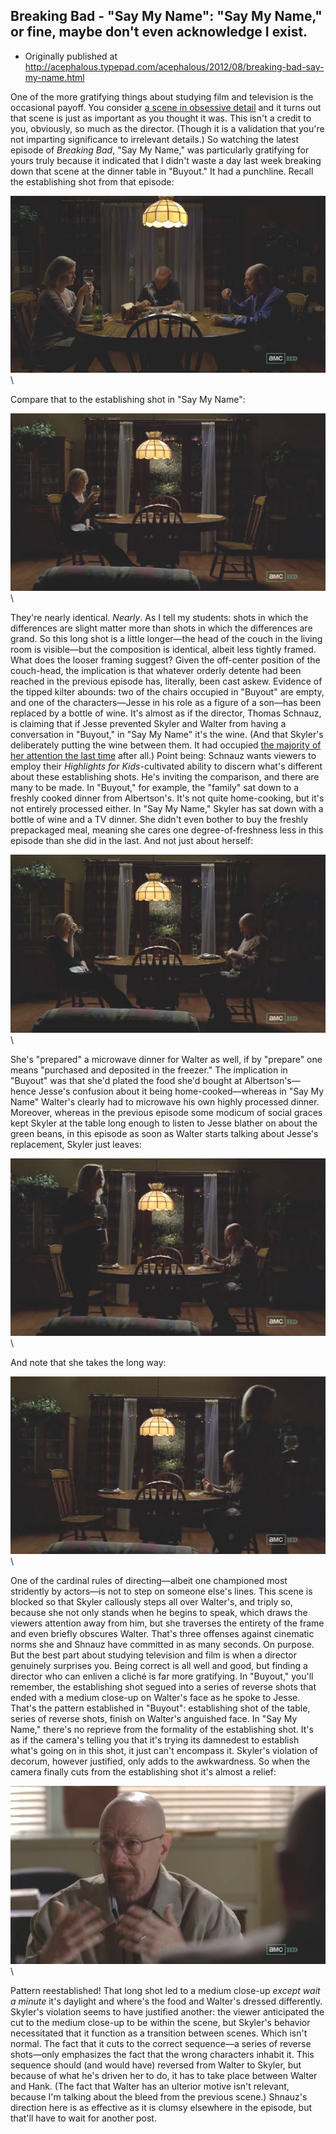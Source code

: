 ## Breaking Bad - "Say My Name": "Say My Name," or fine, maybe don't even acknowledge I exist.

 * Originally published at http://acephalous.typepad.com/acephalous/2012/08/breaking-bad-say-my-name.html

One of the more gratifying things about studying film and television is the occasional payoff. You consider [a scene in obsessive detail](http://www.lawyersgunsmoneyblog.com/2012/08/realism-and-bad-manners-in-breaking-bad) and it turns out that scene is just as important as you thought it was. This isn't a credit to you, obviously, so much as the director. (Though it is a validation that you're not imparting significance to irrelevant details.) So watching the latest episode of *Breaking Bad*, "Say My Name," was particularly gratifying for yours truly because it indicated that I didn't waste a day last week breaking down that scene at the dinner table in "Buyout." It had a punchline. Recall the establishing shot from that episode:

![Figure 01](images/tv/breaking-bad-say-my-name/01.png)\ 

Compare that to the establishing shot in "Say My Name":

![Figure 02](images/tv/breaking-bad-say-my-name/02.png)\ 

They're nearly identical. *Nearly*. As I tell my students: shots in which the differences are slight matter more than shots in which the differences are grand. So this long shot is a little longer—the head of the couch in the living room is visible—but the composition is identical, albeit less tightly framed. What does the looser framing suggest? Given the off-center position of the couch-head, the implication is that whatever orderly detente had been reached in the previous episode has, literally, been cast askew. Evidence of the tipped kilter abounds: two of the chairs occupied in "Buyout" are empty, and one of the characters—Jesse in his role as a figure of a son—has been replaced by a bottle of wine. It's almost as if the director, Thomas Schnauz, is claiming that if Jesse prevented Skyler and Walter from having a conversation in "Buyout," in "Say My Name" it's the wine. (And that Skyler's deliberately putting the wine between them. It had occupied [the majority of her attention the last time](http://www.lawyersgunsmoneyblog.com/wp-content/uploads/2012/08/breaking-bad00050.png) after all.)
Point being: Schnauz wants viewers to employ their *Highlights for Kids*-cultivated ability to discern what's different about these establishing shots. He's inviting the comparison, and there are many to be made. In "Buyout," for example, the "family" sat down to a freshly cooked dinner from Albertson's. It's not quite home-cooking, but it's not entirely processed either. In "Say My Name," Skyler has sat down with a bottle of wine and a TV dinner. She didn't even bother to buy the freshly prepackaged meal, meaning she cares one degree-of-freshness less in this episode than she did in the last. And not just about herself:

![Figure 03](images/tv/breaking-bad-say-my-name/03.png)\ 

She's "prepared" a microwave dinner for Walter as well, if by "prepare" one means "purchased and deposited in the freezer." The implication in "Buyout" was that she'd plated the food she'd bought at Albertson's—hence Jesse's confusion about it being home-cooked—whereas in "Say My Name" Walter's clearly had to microwave his own highly processed dinner. Moreover, whereas in the previous episode some modicum of social graces kept Skyler at the table long enough to listen to Jesse blather on about the green beans, in this episode as soon as Walter starts talking about Jesse's replacement, Skyler just leaves:

![Figure 04](images/tv/breaking-bad-say-my-name/04.png)\ 

And note that she takes the long way:

![Figure 05](images/tv/breaking-bad-say-my-name/05.png)\ 

One of the cardinal rules of directing—albeit one championed most stridently by actors—is not to step on someone else's lines. This scene is blocked so that Skyler callously steps all over Walter's, and triply so, because she not only stands when he begins to speak, which draws the viewers attention away from him, but she traverses the entirety of the frame and even briefly obscures Walter. That's three offenses against cinematic norms she and Shnauz have committed in as many seconds. On purpose.
But the best part about studying television and film is when a director genuinely surprises you. Being correct is all well and good, but finding a director who can enliven a cliché is far more gratifying. In "Buyout," you'll remember, the establishing shot segued into a series of reverse shots that ended with a medium close-up on Walter's face as he spoke to Jesse. That's the pattern established in "Buyout": establishing shot of the table, series of reverse shots, finish on Walter's anguished face. In "Say My Name," there's no reprieve from the formality of the establishing shot. It's as if the camera's telling you that it's trying its damnedest to establish what's going on in this shot, it just can't encompass it. Skyler's violation of decorum, however justified, only adds to the awkwardness. So when the camera finally cuts from the establishing shot it's almost a relief:

![Figure 06](images/tv/breaking-bad-say-my-name/06.png)\ 

Pattern reestablished! That long shot led to a medium close-up *except wait a minute* it's daylight and where's the food and Walter's dressed differently. Skyler's violation seems to have justified another: the viewer anticipated the cut to the medium close-up to be within the scene, but Skyler's behavior necessitated that it function as a transition between scenes. Which isn't normal. The fact that it cuts to the correct sequence—a series of reverse shots—only emphasizes the fact that the wrong characters inhabit it. This sequence should (and would have) reversed from Walter to Skyler, but because of what he's driven her to do, it has to take place between Walter and Hank. (The fact that Walter has an ulterior motive isn't relevant, because I'm talking about the bleed from the previous scene.) Shnauz's direction here is as effective as it is clumsy elsewhere in the episode, but that'll have to wait for another post.
